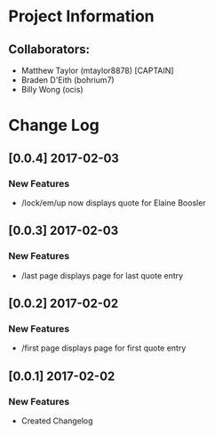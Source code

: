 # Project Information
## Collaborators:
- Matthew Taylor (mtaylor8878) [CAPTAIN]
- Braden D'Eith (bohrium7)
- Billy Wong (ocis)

# Change Log
## [0.0.4] 2017-02-03
### New Features
- /lock/em/up now displays quote for Elaine Boosler

## [0.0.3] 2017-02-03
### New Features
- /last page displays page for last quote entry

## [0.0.2] 2017-02-02
### New Features
- /first page displays page for first quote entry

## [0.0.1] 2017-02-02
### New Features
- Created Changelog
